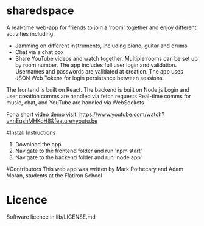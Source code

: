 # sharedspace
A real-time web-app for friends to join a 'room' together and enjoy different activities including:
* Jamming on different instruments, including piano, guitar and drums
* Chat via a chat box
* Share YouTube videos and watch together.
Multiple rooms can be set up by room number.
The app includes full user login and validation.  Usernames and passwords are validated at creation.
The app uses JSON Web Tokens for login persistance between sessions.

The frontend is built on React.
The backend is built on Node.js
Login and user creation comms are handled via fetch requests
Real-time comms for music, chat, and YouTube are handled via WebSockets

For a short video demo visit:
https://www.youtube.com/watch?v=nEqshMHKoH8&feature=youtu.be

#Install Instructions
1. Download the app
2. Navigate to the frontend folder and run 'npm start'
3. Navigate to the backend folder and run 'node app'

#Contributors
This web app was written by Mark Pothecary and Adam Moran, students at the Flatiron School

# Licence
Software licence in lib/LICENSE.md
